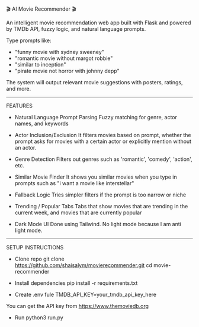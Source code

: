 🎬 AI Movie Recommender 🎬

An intelligent movie recommendation web app built with Flask and powered by TMDb API, fuzzy logic, and natural language prompts.

Type prompts like:
- "funny movie with sydney sweeney"
- "romantic movie without margot robbie"
- "similar to inception"
- "pirate movie not horror with johnny depp"

The system will output relevant movie suggestions with posters, ratings, and more.

---

FEATURES

- Natural Language Prompt Parsing
Fuzzy matching for genre, actor names, and keywords

- Actor Inclusion/Exclusion
It filters movies based on prompt, whether the prompt asks for movies with a certain actor or explicitly mention without an actor.

- Genre Detection
Filters out genres such as 'romantic', 'comedy', 'action', etc.

- Similar Movie Finder
It shows you similar movies when you type in prompts such as "i want a movie like interstellar"

- Fallback Logic
Tries simpler filters if the prompt is too narrow or niche

- Trending / Popular Tabs
Tabs that show movies that are trending in the current week, and movies that are currently popular

- Dark Mode UI
Done using Tailwind. No light mode because I am anti light mode.


---

SETUP INSTRUCTIONS

- Clone repo
git clone https://github.com/shaisalym/movierecommender.git
cd movie-recommender

- Install dependencies
pip install -r requirements.txt

- Create .env fule
TMDB_API_KEY=your_tmdb_api_key_here

You can get the API key from https://www.themoviedb.org

- Run
python3 run.py